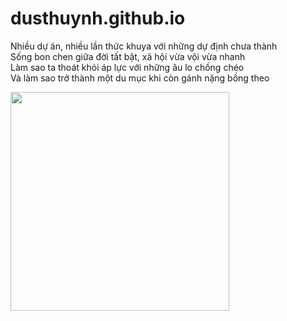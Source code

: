 # dusthuynh.github.io
<p> Nhiều dự án, nhiều lần thức khuya với những dự định chưa thành<br>
Sống bon chen giữa đời tất bật, xã hội vừa vội vừa nhanh<br>
Làm sao ta thoát khỏi áp lực với những âu lo chồng chéo<br>
Và làm sao trở thành một du mục khi còn gánh nặng bồng theo </p>

<img src="https://scontent.fhan2-4.fna.fbcdn.net/v/t1.6435-9/192898463_1009971109743908_930087146834460501_n.jpg?_nc_cat=103&ccb=1-3&_nc_sid=ad2b24&_nc_ohc=arCuS0ih5DQAX_9cSIo&_nc_ht=scontent.fhan2-4.fna&oh=92d206b5bd218a51d3988be4b1634954&oe=60F39F12" width="350">
 
